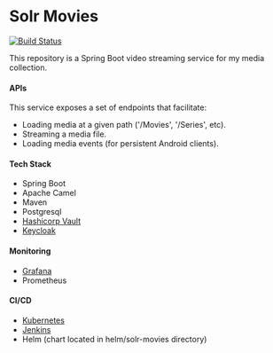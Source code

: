 <h1>Solr Movies</h1>

[![Build Status](https://jenkins.nathanrahm.com/buildStatus/icon?job=localmovie-media-manager)](https://jenkins.nathanrahm.com/job/localmovie-media-manager/)

This repository is a Spring Boot video streaming service for my media collection.

<h4>APIs</h4>
This service exposes a set of endpoints that facilitate:

- Loading media at a given path ('/Movies', '/Series', etc).
- Streaming a media file.
- Loading media events (for persistent Android clients).
 
<h4>Tech Stack</h4>
 
 - Spring Boot
 - Apache Camel
 - Maven
 - Postgresql
 - [Hashicorp Vault](https://vault.nathanrahm.com)
 - [Keycloak](https://login.nathanrahm.com/)
 
 <h4>Monitoring</h4>
 
 - [Grafana](https://grafana.nathanrahm.com/d/Uvb0ohGnz/localmovies)
 - Prometheus

<h4>CI/CD</h4>

- [Kubernetes](https://kube.nathanrahm.com)
- [Jenkins](https://jenkins.nathanrahm.com)
- Helm (chart located in helm/solr-movies directory)
